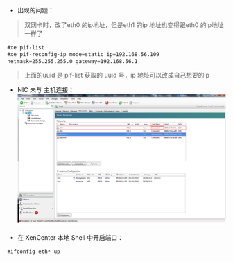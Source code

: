 - 出现的问题：

> 双网卡时，改了eth0 的ip地址，但是eth1 的ip 地址也变得跟eth0 的ip地址一样了

```
#xe pif-list
#xe pif-reconfig-ip mode=static ip=192.168.56.109 netmask=255.255.255.0 gateway=192.168.56.1
```

> 上面的uuid 是 pif-list 获取的 uuid 号，ip 地址可以改成自己想要的ip

- NIC 未与 主机连接：<br>
![](https://github.com/316Team/316-Contest/blob/316Team/image/XenServer_Disconnected.png)<br>

- 在 XenCenter 本地 Shell 中开启端口：

```
#ifconfig eth* up
```
